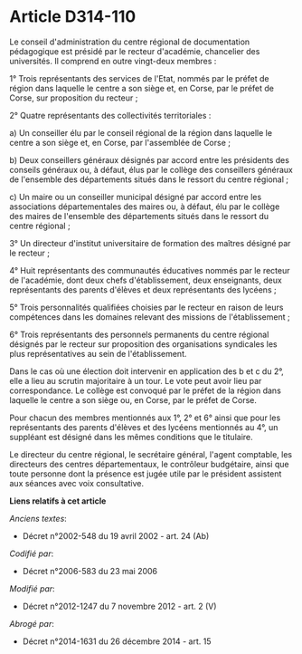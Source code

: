 # Article D314-110

Le conseil d'administration du centre régional de documentation pédagogique est présidé par le recteur d'académie, chancelier
des universités. Il comprend en outre vingt-deux membres : 

1° Trois représentants des services de l'Etat, nommés par le préfet de région dans laquelle le centre a son siège et, en
Corse, par le préfet de Corse, sur proposition du recteur ; 

2° Quatre représentants des collectivités territoriales : 

a) Un conseiller élu par le conseil régional de la région dans laquelle le centre a son siège et, en Corse, par l'assemblée
de Corse ; 

b) Deux conseillers généraux désignés par accord entre les présidents des conseils généraux ou, à défaut, élus par le collège
des conseillers généraux de l'ensemble des départements situés dans le ressort du centre régional ; 

c) Un maire ou un conseiller municipal désigné par accord entre les associations départementales des maires ou, à défaut, élu
par le collège des maires de l'ensemble des départements situés dans le ressort du centre régional ; 

3° Un directeur d'institut universitaire de formation des maîtres désigné par le recteur ; 

4° Huit représentants des communautés éducatives nommés par le recteur de l'académie, dont deux chefs d'établissement, deux
enseignants, deux représentants des parents d'élèves et deux représentants des lycéens ; 

5° Trois personnalités qualifiées choisies par le recteur en raison de leurs compétences dans les domaines relevant des
missions de l'établissement ; 

6° Trois représentants des personnels permanents du centre régional désignés par le recteur sur proposition des organisations
syndicales les plus représentatives au sein de l'établissement. 

Dans le cas où une élection doit intervenir en application des b et c du 2°, elle a lieu au scrutin majoritaire à un tour. Le
vote peut avoir lieu par correspondance. Le collège est convoqué par le préfet de la région dans laquelle le centre a son
siège ou, en Corse, par le préfet de Corse. 

Pour chacun des membres mentionnés aux 1°, 2° et 6° ainsi que pour les représentants des parents d'élèves et des lycéens
mentionnés au 4°, un suppléant est désigné dans les mêmes conditions que le titulaire. 

Le directeur du centre régional, le secrétaire général, l'agent comptable, les directeurs des centres départementaux, le
contrôleur budgétaire, ainsi que toute personne dont la présence est jugée utile par le président assistent aux séances avec
voix consultative.

**Liens relatifs à cet article**

_Anciens textes_:

  - Décret n°2002-548 du 19 avril 2002 - art. 24 (Ab)

_Codifié par_:

  - Décret n°2006-583 du 23 mai 2006

_Modifié par_:

  - Décret n°2012-1247 du 7 novembre 2012 - art. 2 (V)

_Abrogé par_:

  - Décret n°2014-1631 du 26 décembre 2014 - art. 15

